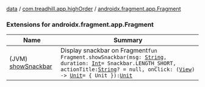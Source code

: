 [data](../../index.md) / [com.treadhill.app.highOrder](../index.md) / [androidx.fragment.app.Fragment](./index.md)

### Extensions for androidx.fragment.app.Fragment

| Name | Summary |
|---|---|
| (JVM) [showSnackbar](show-snackbar.md) | Display snackbar on Fragment`fun Fragment.showSnackbar(msg: `[`String`](https://kotlinlang.org/api/latest/jvm/stdlib/kotlin/-string/index.html)`, duration: `[`Int`](https://kotlinlang.org/api/latest/jvm/stdlib/kotlin/-int/index.html)` = Snackbar.LENGTH_SHORT, actionTitle: `[`String`](https://kotlinlang.org/api/latest/jvm/stdlib/kotlin/-string/index.html)`? = null, onClick: (`[`View`](https://developer.android.com/reference/android/view/View.html)`) -> `[`Unit`](https://kotlinlang.org/api/latest/jvm/stdlib/kotlin/-unit/index.html)` = { Unit }): `[`Unit`](https://kotlinlang.org/api/latest/jvm/stdlib/kotlin/-unit/index.html) |
